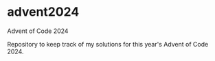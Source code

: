 # advent2024
Advent of Code 2024

Repository to keep track of my solutions for this year's Advent of Code 2024.
